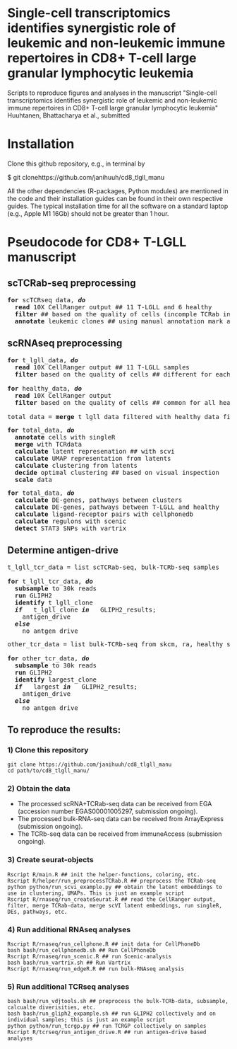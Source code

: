 # Single-cell transcriptomics identifies synergistic role of leukemic and non-leukemic immune repertoires in CD8+ T-cell large granular lymphocytic leukemia

Scripts to reproduce figures and analyses in the manuscript "Single-cell transcriptomics identifies synergistic role of leukemic and non-leukemic immune repertoires in CD8+ T-cell large granular lymphocytic leukemia" Huuhtanen, Bhattacharya et al., submitted 

# Installation

Clone this github repository, e.g., in terminal by

$ git clonehttps://github.com/janihuuh/cd8_tlgll_manu

All the other dependencies (R-packages, Python modules) are mentioned in the code and their installation guides can be found in their own respective guides. The typical installation time for all the software on a standard laptop (e.g., Apple M1 16Gb) should not be greater than 1 hour. 

# Pseudocode for CD8+ T-LGLL manuscript

## scTCRab-seq preprocessing

<pre>
<b>for</b> scTCRseq data, <i><b>do</b></i>  
  <b>read</b> 10X CellRanger output ## 11 T-LGLL and 6 healthy  
  <b>filter</b> ## based on the quality of cells (incomple TCRab information, loq confidence data)  
  <b>annotate</b> leukemic clones ## using manual annotation mark all clones as leukemic and non clones as possible non leukemic clones  
</pre>


## scRNAseq preprocessing

<pre>
<b>for</b> t_lgll_data, <i><b>do</b></i>  
  <b>read</b> 10X CellRanger output ## 11 T-LGLL samples  
  <b>filter</b> based on the quality of cells ## different for each individual to avoid loss of leukemic cells  

<b>for</b> healthy_data, <i><b>do</b></i>  
  <b>read</b> 10X CellRanger output 
  <b>filter</b> based on the quality of cells ## common for all healthy donors  

total_data = <b>merge</b> t_lgll_data_filtered with healthy_data_filtered
</pre>

<pre>
<b>for</b> total_data, <i><b>do</b></i> 
  <b>annotate</b> cells with singleR  
  <b>merge</b> with TCRdata  
  <b>calculate</b> latent represenation ## with scvi  
  <b>calculate</b> UMAP representation from latents  
  <b>calculate</b> clustering from latents  
  <b>decide</b> optimal clustering ## based on visual inspection  
  <b>scale</b> data  
</pre>

<pre>
<b>for</b> total_data, <i><b>do</b></i>  
  <b>calculate</b> DE-genes, pathways between clusters  
  <b>calculate</b> DE-genes, pathways between T-LGLL and healthy  
  <b>calculate</b> ligand-receptor pairs with cellphonedb  
  <b>calculate</b> regulons with scenic  
  <b>detect</b> STAT3 SNPs with vartrix  
</pre>
	
	
## Determine antigen-drive

<pre>
t_lgll_tcr_data = list scTCRab-seq, bulk-TCRb-seq samples

<b>for</b> t_lgll_tcr_data, <i><b>do</b></i>  
  <b>subsample</b> to 30k reads  
  <b>run</b> GLIPH2  
  <b>identify</b> t_lgll_clone  
  <i><b>if</b></i>   t_lgll_clone <i><b>in</b></i>   GLIPH2_results;  
    antigen_drive  
  <i><b>else</b></i>    
    no_antgen_drive  
</pre>

<pre>
other_tcr_data = list bulk-TCRb-seq from skcm, ra, healthy samples

<b>for</b> other_tcr_data, <i><b>do</b></i>
  <b>subsample</b> to 30k reads
  <b>run</b> GLIPH2
  <b>identify</b> largest_clone
  <i><b>if</b></i>   largest <i><b>in</b></i>   GLIPH2_results;  
    antigen_drive
  <i><b>else</b></i>    
    no_antgen_drive
</pre>

			 
	




## To reproduce the results:

### 1) Clone this repository

```
git clone https://github.com/janihuuh/cd8_tlgll_manu
cd path/to/cd8_tlgll_manu/
```

### 2) Obtain the data

* The processed scRNA+TCRab-seq data can be received from EGA (accession number EGAS00001005297, submission ongoing). 
* The processed bulk-RNA-seq data can be received from ArrayExpress (submission ongoing). 
* The TCRb-seq data can be received from immuneAccess (submission ongoing).

### 3) Create seurat-objects

```
Rscript R/main.R ## init the helper-functions, coloring, etc.
Rscript R/helper/run_preprocessTCRab.R ## preprocess the TCRab-seq
python python/run_scvi_example.py ## obtain the latent embeddings to use in clustering, UMAPs. This is just an example script
Rscript R/rnaseq/run_createSeurat.R ## read the CellRanger output, filter, merge TCRab-data, merge scVI latent embeddings, run singleR, DEs, pathways, etc.

```

### 4) Run additional RNAseq analyses

```
Rscript R/rnaseq/run_cellphone.R ## init data for CellPhoneDb
bash bash/run_cellphonedb.sh ## Run CellPhoneDb
Rscript R/rnaseq/run_scenic.R ## run Scenic-analysis
bash bash/run_vartrix.sh ## Run Vartrix
Rscript R/rnaseq/run_edgeR.R ## run bulk-RNAseq analysis
```

### 5) Run additional TCRseq analyses 

```
bash bash/run_vdjtools.sh ## preprocess the bulk-TCRb-data, subsample, calcualte diverisities, etc.
bash bash/run_gliph2_expample.sh ## run GLIPH2 collectively and on individual samples; this is just an example script
python python/run_tcrgp.py ## run TCRGP collectively on samples
Rscript R/tcrseq/run_antigen_drive.R ## run antigen-drive based analyses
```
